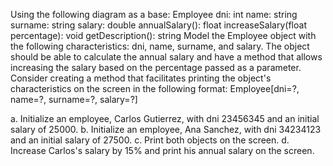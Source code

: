 Using the following diagram as a base:
Employee
dni: int
name: string
surname: string
salary: double
annualSalary(): float
increaseSalary(float percentage): void
getDescription(): string
Model the Employee object with the following characteristics: dni, name, surname, and salary. The object should be able to calculate the annual salary and have a method that allows increasing the salary based on the percentage passed as a parameter. Consider creating a method that facilitates printing the object's characteristics on the screen in the following format:
Employee[dni=?, name=?, surname=?, salary=?]

a. Initialize an employee, Carlos Gutierrez, with dni 23456345 and an initial salary of 25000.
b. Initialize an employee, Ana Sanchez, with dni 34234123 and an initial salary of 27500.
c. Print both objects on the screen.
d. Increase Carlos's salary by 15% and print his annual salary on the screen.
